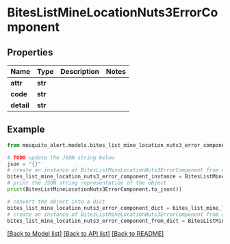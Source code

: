 # BitesListMineLocationNuts3ErrorComponent


## Properties

Name | Type | Description | Notes
------------ | ------------- | ------------- | -------------
**attr** | **str** |  | 
**code** | **str** |  | 
**detail** | **str** |  | 

## Example

```python
from mosquito_alert.models.bites_list_mine_location_nuts3_error_component import BitesListMineLocationNuts3ErrorComponent

# TODO update the JSON string below
json = "{}"
# create an instance of BitesListMineLocationNuts3ErrorComponent from a JSON string
bites_list_mine_location_nuts3_error_component_instance = BitesListMineLocationNuts3ErrorComponent.from_json(json)
# print the JSON string representation of the object
print(BitesListMineLocationNuts3ErrorComponent.to_json())

# convert the object into a dict
bites_list_mine_location_nuts3_error_component_dict = bites_list_mine_location_nuts3_error_component_instance.to_dict()
# create an instance of BitesListMineLocationNuts3ErrorComponent from a dict
bites_list_mine_location_nuts3_error_component_from_dict = BitesListMineLocationNuts3ErrorComponent.from_dict(bites_list_mine_location_nuts3_error_component_dict)
```
[[Back to Model list]](../README.md#documentation-for-models) [[Back to API list]](../README.md#documentation-for-api-endpoints) [[Back to README]](../README.md)


